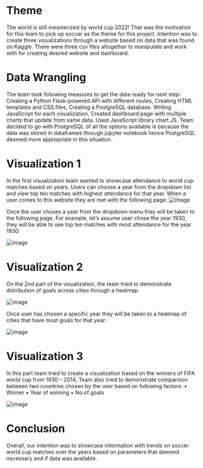 # Theme
The world is still mesmerized by world cup 2022! That was the motivation for this team to pick up soccer as the theme for this project. Intention was to create three visualizations through a website based on data that was found on Kaggle. There were three csv files altogether to manipulate and work with for creating desired website and dashboard.

# Data Wrangling
The team took following measures to get the data ready for next step: Creating a Python Flask-powered API with different routes, Creating HTML templates and CSS files, Creating a PostgreSQL database. Writing JavaScript for each visualization, Created dashboard page with multiple charts that update from same data. Used JavaScript library chart.JS.
Team decided to go with PostgreSQL of all the options available is because the data was stored in dataframes through jupyter notebook hence PostgreSQL deemed more appropriate in this situation. 

# Visualization 1

In the first visualization team wanted to showcase attendance to world cup matches based on years. Users can choose a year from the dropdown list and view top ten matches with highest attendance for that year. When a user comes to this website they are met with the following page:
![image](https://user-images.githubusercontent.com/112669805/213077059-4b4b263e-86ff-4918-bd38-db25b9fea846.png)



 
Once the user choses a year from the dropdown menu they will be taken to the following page. For example, let’s assume user chose the year 1930, they will be able to see top ten matches with most attendance for the year 1930:

![image](https://user-images.githubusercontent.com/112669805/213077077-a46f4eca-872e-4f79-b20e-8bb85e2b1b02.png)

 
# Visualization 2

On the 2nd part of the visualization, the team tried to demonstrate distribution of goals across cities through a heatmap.

![image](https://user-images.githubusercontent.com/112669805/213077127-abe31507-1474-4ba4-b91b-b4a89b1eb7cf.png)

 
Once user has chosen a specific year they will be taken to a heatmap of cities that have most goals for that year:

 ![image](https://user-images.githubusercontent.com/112669805/213077145-dffa05d4-337b-41b2-9b62-6a47661b82b2.png)


# Visualization 3

In this part team tried to create a visualization based on the winners of FIFA world cup from 1930 – 2014, Team also tried to demonstrate comparison between two countries chosen by the user based on following factors:
•	Winner
•	Year of winning
•	No.of goals

![image](https://user-images.githubusercontent.com/112669805/213077176-09460351-8292-4bcf-8c0a-29db04a35682.png)

 

# Conclusion

Overall, our intention was to showcase information with trends on soccer world cup matches over the years based on parameters that deemed necessary and if data was available. 

